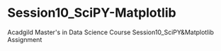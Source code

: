 # Session10_SciPY-Matplotlib
Acadgild Master's in Data Science Course Session10_SciPY&amp;Matplotlib Assignment
